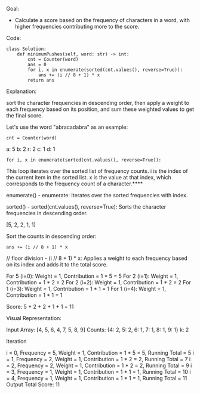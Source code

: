 Goal:
- Calculate a score based on the frequency of characters in a word, with higher frequencies contributing more to the score.

Code:

    class Solution:
        def minimumPushes(self, word: str) -> int:
            cnt = Counter(word)
            ans = 0
            for i, x in enumerate(sorted(cnt.values(), reverse=True)):
                ans += (i // 8 + 1) * x
            return ans

Explanation: 

sort the character frequencies in descending order, then apply a weight to each frequency based on its position, and sum these weighted values to get the final score.


Let's use the word "abracadabra" as an example:

    cnt = Counter(word)

a: 5
b: 2
r: 2
c: 1
d: 1

    for i, x in enumerate(sorted(cnt.values(), reverse=True)):
    
This loop iterates over the sorted list of frequency counts.
i is the index of the current item in the sorted list.
x is the value at that index, which corresponds to the frequency count of a character.****

enumerate() - enumerate: Iterates over the sorted frequencies with index.

sorted() - sorted(cnt.values(), reverse=True): Sorts the character frequencies in descending order.

[5, 2, 2, 1, 1]

Sort the counts in descending order:

    ans += (i // 8 + 1) * x

// floor division - (i // 8 + 1) * x: Applies a weight to each frequency based on its index and adds it to the total score.

For 5 (i=0): Weight = 1, Contribution = 1 * 5 = 5
For 2 (i=1): Weight = 1, Contribution = 1 * 2 = 2
For 2 (i=2): Weight = 1, Contribution = 1 * 2 = 2
For 1 (i=3): Weight = 1, Contribution = 1 * 1 = 1
For 1 (i=4): Weight = 1, Contribution = 1 * 1 = 1

Score: 5 + 2 + 2 + 1 + 1 = 11

Visual Representation:

Input
Array: [4, 5, 6, 4, 7, 5, 8, 9]
Counts: {4: 2, 5: 2, 6: 1, 7: 1, 8: 1, 9: 1}
k: 2

Iteration

i = 0, Frequency = 5, Weight = 1, Contribution = 1 * 5 = 5, Running Total = 5
i = 1, Frequency = 2, Weight = 1, Contribution = 1 * 2 = 2, Running Total = 7
i = 2, Frequency = 2, Weight = 1, Contribution = 1 * 2 = 2, Running Total = 9
i = 3, Frequency = 1, Weight = 1, Contribution = 1 * 1 = 1, Running Total = 10
i = 4, Frequency = 1, Weight = 1, Contribution = 1 * 1 = 1, Running Total = 11
Output
Total Score: 11

